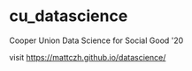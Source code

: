# cu_datascience

Cooper Union Data Science for Social Good '20

visit https://mattczh.github.io/datascience/
